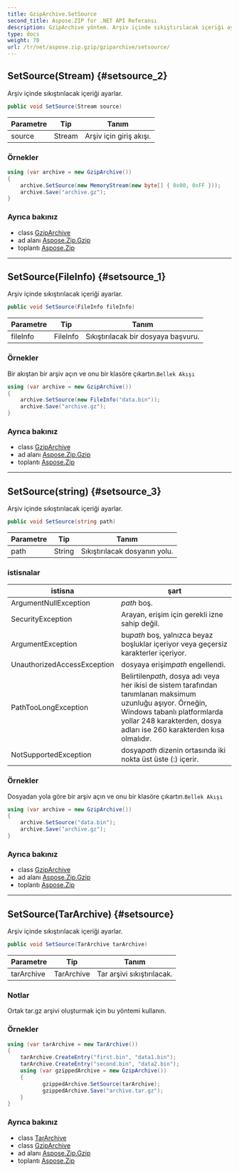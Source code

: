 ```yaml
---
title: GzipArchive.SetSource
second_title: Aspose.ZIP for .NET API Referansı
description: GzipArchive yöntem. Arşiv içinde sıkıştırılacak içeriği ayarlar.
type: docs
weight: 70
url: /tr/net/aspose.zip.gzip/gziparchive/setsource/
---
```

## SetSource(Stream) {#setsource_2}

Arşiv içinde sıkıştırılacak içeriği ayarlar.

```csharp
public void SetSource(Stream source)
```

| Parametre | Tip | Tanım |
| --- | --- | --- |
| source | Stream | Arşiv için giriş akışı. |

### Örnekler

```csharp
using (var archive = new GzipArchive())
{
    archive.SetSource(new MemoryStream(new byte[] { 0x00, 0xFF }));
    archive.Save("archive.gz");
}
```

### Ayrıca bakınız

* class [GzipArchive](../)
* ad alanı [Aspose.Zip.Gzip](../../gziparchive/)
* toplantı [Aspose.Zip](../../../)

---

## SetSource(FileInfo) {#setsource_1}

Arşiv içinde sıkıştırılacak içeriği ayarlar.

```csharp
public void SetSource(FileInfo fileInfo)
```

| Parametre | Tip | Tanım |
| --- | --- | --- |
| fileInfo | FileInfo | Sıkıştırılacak bir dosyaya başvuru. |

### Örnekler

Bir akıştan bir arşiv açın ve onu bir klasöre çıkartın.`Bellek Akışı`

```csharp
using (var archive = new GzipArchive()) 
{
    archive.SetSource(new FileInfo("data.bin"));
    archive.Save("archive.gz");
}
```

### Ayrıca bakınız

* class [GzipArchive](../)
* ad alanı [Aspose.Zip.Gzip](../../gziparchive/)
* toplantı [Aspose.Zip](../../../)

---

## SetSource(string) {#setsource_3}

Arşiv içinde sıkıştırılacak içeriği ayarlar.

```csharp
public void SetSource(string path)
```

| Parametre | Tip | Tanım |
| --- | --- | --- |
| path | String | Sıkıştırılacak dosyanın yolu. |

### istisnalar

| istisna | şart |
| --- | --- |
| ArgumentNullException | *path* boş. |
| SecurityException | Arayan, erişim için gerekli izne sahip değil. |
| ArgumentException | bu*path* boş, yalnızca beyaz boşluklar içeriyor veya geçersiz karakterler içeriyor. |
| UnauthorizedAccessException | dosyaya erişim*path* engellendi. |
| PathTooLongException | Belirtilen*path*, dosya adı veya her ikisi de sistem tarafından tanımlanan maksimum uzunluğu aşıyor. Örneğin, Windows tabanlı platformlarda yollar 248 karakterden, dosya adları ise 260 karakterden kısa olmalıdır. |
| NotSupportedException | dosya*path* dizenin ortasında iki nokta üst üste (:) içerir. |

### Örnekler

Dosyadan yola göre bir arşiv açın ve onu bir klasöre çıkartın.`Bellek Akışı`

```csharp
using (var archive = new GzipArchive()) 
{
    archive.SetSource("data.bin");
    archive.Save("archive.gz");
}
```

### Ayrıca bakınız

* class [GzipArchive](../)
* ad alanı [Aspose.Zip.Gzip](../../gziparchive/)
* toplantı [Aspose.Zip](../../../)

---

## SetSource(TarArchive) {#setsource}

Arşiv içinde sıkıştırılacak içeriği ayarlar.

```csharp
public void SetSource(TarArchive tarArchive)
```

| Parametre | Tip | Tanım |
| --- | --- | --- |
| tarArchive | TarArchive | Tar arşivi sıkıştırılacak. |

### Notlar

Ortak tar.gz arşivi oluşturmak için bu yöntemi kullanın.

### Örnekler

```csharp
using (var tarArchive = new TarArchive())
{
    tarArchive.CreateEntry("first.bin", "data1.bin");
    tarArchive.CreateEntry("second.bin", "data2.bin");
    using (var gzippedArchive = new GzipArchive())
    {
           gzippedArchive.SetSource(tarArchive);
           gzippedArchive.Save("archive.tar.gz");
    }
}
```

### Ayrıca bakınız

* class [TarArchive](../../../aspose.zip.tar/tararchive/)
* class [GzipArchive](../)
* ad alanı [Aspose.Zip.Gzip](../../gziparchive/)
* toplantı [Aspose.Zip](../../../)


